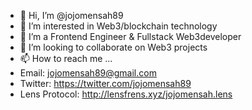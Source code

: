 - 👋 Hi, I’m @jojomensah89
- 👀 I’m interested in Web3/blockchain technology
- 🌱 I’m a Frontend Engineer & Fullstack Web3developer
- 💞️ I’m looking to collaborate on Web3 projects
- 📫 How to reach me ...
- Email: jojomensah89@gmail.com
- Twitter: https://twitter.com/jojomensah89
- Lens Protocol: http://lensfrens.xyz/jojomensah.lens

<!---
jojomensah89/jojomensah89 is a ✨ special ✨ repository because its `README.md` (this file) appears on your GitHub profile.
You can click the Preview link to take a look at your changes.
--->
